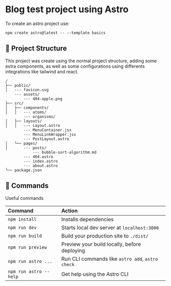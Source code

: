 # Blog test project using Astro

To create an astro project use:
```
npm create astro@latest -- --template basics
```

## 🚀 Project Structure

This project was create using the normal project structure, adding some extra components, as well as some
configurations using differents integrations like tailwind and react.
```
/
├── public/
│   --- favicon.svg
    --- assets/
        --- 404-apple.png
├── src/
│   ├── components/
│   │   --- atoms/
        --- organisms/
│   ├── layouts/
│   │   --- Layout.astro
        --- MenuContainer.jsx
        --- MenuLinkWrapper.jsx
        --- PostLayout.astro
│   └── pages/
│       --- posts/
            --- bubble-sort-algorithm.md
        --- 404.astro
        --- index.astro
        --- about.astro
└── package.json
```

## 🧞 Commands

Useful commands

| Command                | Action                                           |
| :--------------------- | :----------------------------------------------- |
| `npm install`          | Installs dependencies                            |
| `npm run dev`          | Starts local dev server at `localhost:3000`      |
| `npm run build`        | Build your production site to `./dist/`          |
| `npm run preview`      | Preview your build locally, before deploying     |
| `npm run astro ...`    | Run CLI commands like `astro add`, `astro check` |
| `npm run astro --help` | Get help using the Astro CLI                     |


